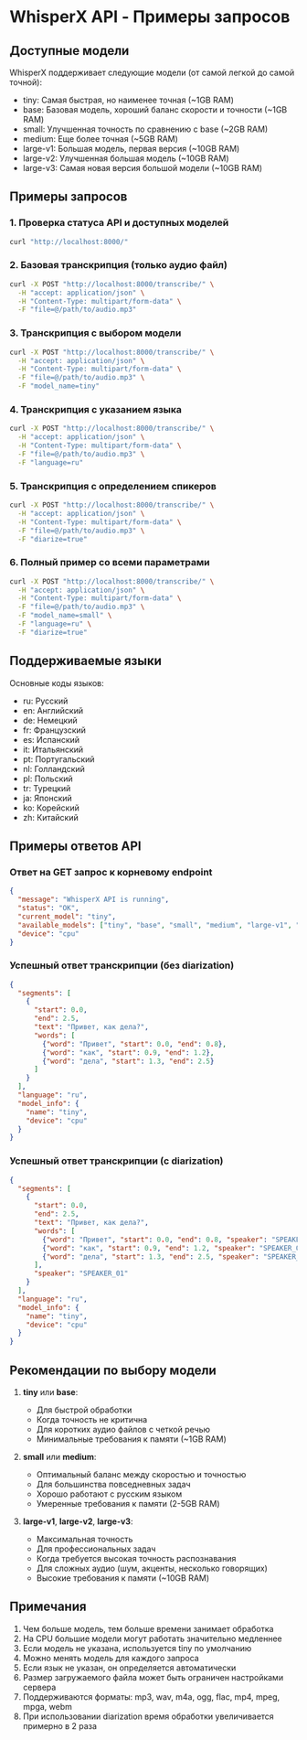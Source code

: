 # WhisperX API - Примеры запросов

## Доступные модели

WhisperX поддерживает следующие модели (от самой легкой до самой точной):
- tiny: Самая быстрая, но наименее точная (~1GB RAM)
- base: Базовая модель, хороший баланс скорости и точности (~1GB RAM)
- small: Улучшенная точность по сравнению с base (~2GB RAM)
- medium: Еще более точная (~5GB RAM)
- large-v1: Большая модель, первая версия (~10GB RAM)
- large-v2: Улучшенная большая модель (~10GB RAM)
- large-v3: Самая новая версия большой модели (~10GB RAM)

## Примеры запросов

### 1. Проверка статуса API и доступных моделей
```bash
curl "http://localhost:8000/"
```

### 2. Базовая транскрипция (только аудио файл)
```bash
curl -X POST "http://localhost:8000/transcribe/" \
  -H "accept: application/json" \
  -H "Content-Type: multipart/form-data" \
  -F "file=@/path/to/audio.mp3"
```

### 3. Транскрипция с выбором модели
```bash
curl -X POST "http://localhost:8000/transcribe/" \
  -H "accept: application/json" \
  -H "Content-Type: multipart/form-data" \
  -F "file=@/path/to/audio.mp3" \
  -F "model_name=tiny"
```

### 4. Транскрипция с указанием языка
```bash
curl -X POST "http://localhost:8000/transcribe/" \
  -H "accept: application/json" \
  -H "Content-Type: multipart/form-data" \
  -F "file=@/path/to/audio.mp3" \
  -F "language=ru"
```

### 5. Транскрипция с определением спикеров
```bash
curl -X POST "http://localhost:8000/transcribe/" \
  -H "accept: application/json" \
  -H "Content-Type: multipart/form-data" \
  -F "file=@/path/to/audio.mp3" \
  -F "diarize=true"
```

### 6. Полный пример со всеми параметрами
```bash
curl -X POST "http://localhost:8000/transcribe/" \
  -H "accept: application/json" \
  -H "Content-Type: multipart/form-data" \
  -F "file=@/path/to/audio.mp3" \
  -F "model_name=small" \
  -F "language=ru" \
  -F "diarize=true"
```

## Поддерживаемые языки

Основные коды языков:
- ru: Русский
- en: Английский
- de: Немецкий
- fr: Французский
- es: Испанский
- it: Итальянский
- pt: Португальский
- nl: Голландский
- pl: Польский
- tr: Турецкий
- ja: Японский
- ko: Корейский
- zh: Китайский

## Примеры ответов API

### Ответ на GET запрос к корневому endpoint
```json
{
  "message": "WhisperX API is running",
  "status": "OK",
  "current_model": "tiny",
  "available_models": ["tiny", "base", "small", "medium", "large-v1", "large-v2", "large-v3"],
  "device": "cpu"
}
```

### Успешный ответ транскрипции (без diarization)
```json
{
  "segments": [
    {
      "start": 0.0,
      "end": 2.5,
      "text": "Привет, как дела?",
      "words": [
        {"word": "Привет", "start": 0.0, "end": 0.8},
        {"word": "как", "start": 0.9, "end": 1.2},
        {"word": "дела", "start": 1.3, "end": 2.5}
      ]
    }
  ],
  "language": "ru",
  "model_info": {
    "name": "tiny",
    "device": "cpu"
  }
}
```

### Успешный ответ транскрипции (с diarization)
```json
{
  "segments": [
    {
      "start": 0.0,
      "end": 2.5,
      "text": "Привет, как дела?",
      "words": [
        {"word": "Привет", "start": 0.0, "end": 0.8, "speaker": "SPEAKER_01"},
        {"word": "как", "start": 0.9, "end": 1.2, "speaker": "SPEAKER_01"},
        {"word": "дела", "start": 1.3, "end": 2.5, "speaker": "SPEAKER_01"}
      ],
      "speaker": "SPEAKER_01"
    }
  ],
  "language": "ru",
  "model_info": {
    "name": "tiny",
    "device": "cpu"
  }
}
```

## Рекомендации по выбору модели

1. **tiny** или **base**: 
   - Для быстрой обработки
   - Когда точность не критична
   - Для коротких аудио файлов с четкой речью
   - Минимальные требования к памяти (~1GB RAM)

2. **small** или **medium**:
   - Оптимальный баланс между скоростью и точностью
   - Для большинства повседневных задач
   - Хорошо работают с русским языком
   - Умеренные требования к памяти (2-5GB RAM)

3. **large-v1**, **large-v2**, **large-v3**:
   - Максимальная точность
   - Для профессиональных задач
   - Когда требуется высокая точность распознавания
   - Для сложных аудио (шум, акценты, несколько говорящих)
   - Высокие требования к памяти (~10GB RAM)

## Примечания

1. Чем больше модель, тем больше времени занимает обработка
2. На CPU большие модели могут работать значительно медленнее
3. Если модель не указана, используется tiny по умолчанию
4. Можно менять модель для каждого запроса
5. Если язык не указан, он определяется автоматически
6. Размер загружаемого файла может быть ограничен настройками сервера
7. Поддерживаются форматы: mp3, wav, m4a, ogg, flac, mp4, mpeg, mpga, webm
8. При использовании diarization время обработки увеличивается примерно в 2 раза 